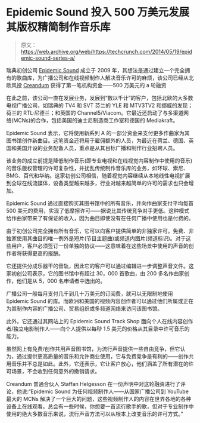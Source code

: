 # Epidemic Sound 投入 500 万美元发展其版权精简制作音乐库 

> 原文：<https://web.archive.org/web/https://techcrunch.com/2014/05/19/epidemic-sound-series-a/>

瑞典初创公司 [Epidemic Sound](https://web.archive.org/web/20221007020440/http://www.crunchbase.com/organization/epidemic-sound) 成立于 2009 年，其想法是通过建立一个完全拥有的歌曲库，为广播公司和在线视频制作人解决音乐许可的麻烦，该公司已经从北欧风投 [Creandum](https://web.archive.org/web/20221007020440/http://www.crunchbase.com/organization/creandum) 获得了第一笔机构资金——500 万美元的 a 轮融资

在此之前，该公司一直在发展业务，发展到“数以千计”的客户，包括北欧的大多数电视广播公司，如瑞典的 TV4 和 SVT 芬兰的 YLE 和 MTV3TV2 和挪威的发现；荷兰的 RTL·尼德兰；和英国的 Channel5/Viacom。它最近还启动了与多渠道网络(MCNs)的合作，包括美国的迪士尼制造商工作室和德国的 Mediakraft。

Epidemic Sound 表示，它将使用新系列 A 的一部分资金来支付更多作曲家为其图书馆创作新曲目。这笔资金还将用于雇佣额外的人员，为最近在荷兰、德国、英国和美国开设的业务配备人员，重点是从其目标广播和制作行业招聘人员。

该业务的成立前提是降低制作音乐(即专业电视和在线视觉内容制作中使用的音乐)的音乐版权管理的许可复杂性，并扰乱传统制作音乐库的业务，如环球、索尼、BMG、百代和华纳。这家初创公司相信，随着视觉内容继续从本地线性电视扩展到全球在线流媒体，设备类型越来越多，行业对越来越简单的许可的需求也只会增加。

Epidemic Sound 通过直接购买其图书馆中的所有音乐，并向作曲家支付平均每首 500 美元的费用，实现了低摩擦许可——据说比其传统竞争对手更低。这种模式给作曲家带来了有保证的收入，因为曲目即使没有在任何广播中使用也是付费的。

由于初创公司完全拥有所有音乐，它可以向客户提供简单的非独家许可。免费、非独家使用其曲目的唯一例外是短片(节目主题曲)或频道内图片(频道标识)。对于这些用户，客户必须签订一份单独的协议——这意味着在这些场景中使用的声音的创作者将获得更高的报酬。

它还提供分成乐器干的音轨，因此它的客户可以通过编辑进一步调整声音文件。这家初创公司表示，它的图书馆中有超过 30，000 首歌曲，由 200 多名作曲家创作，他们是从 5，000 名申请者中选出的。

广播公司一般每月支付几千到几十万美元的订阅费，就可以无限制地使用 Epidemic Sound 的库。而欧洲和美国的视频内容创作者可以通过他们所属或正在为其制作内容的广播公司、贸易组织或多频道网络来访问该图书馆。

此外，它还通过其网站上的 Epidemic Sound Track Shop 面向个人在线内容创作者/独立电影制作人——向个人提供以每秒 1.5 美元的价格从其目录中许可音乐的能力。

虽然网上有免费/创作共用声音图书馆，为流行声音提供一些自由竞争，但它认为，通过提供更高质量的音乐和允许商业使用，它与免费竞争是有利的——创作共用音乐并不总是如此。此外，它还表示，它让客户放心，他们涵盖了所有潜在的许可场景，不会收到任何意外的撤销请求。

Creandum 普通合伙人 Staffan Helgesson 在一份声明中对这轮融资进行了评论，他说:“Epidemic Sound 为任何视频制作人——从国家广播公司到 YouTube 最大的 MCNs 解决了一个巨大的问题，这些视频制作人的内容在世界各地的各种设备上在线观看。总会有一些时候，你想要一首流行歌手的歌，但对于专业制作中使用的绝大多数音乐来说，流行声音方法可以从根本上改变音乐的许可方式。”